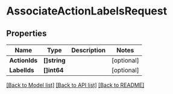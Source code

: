# AssociateActionLabelsRequest

## Properties

Name | Type | Description | Notes
------------ | ------------- | ------------- | -------------
**ActionIds** | **[]string** |  | [optional] 
**LabelIds** | **[]int64** |  | [optional] 

[[Back to Model list]](../README.md#documentation-for-models) [[Back to API list]](../README.md#documentation-for-api-endpoints) [[Back to README]](../README.md)


